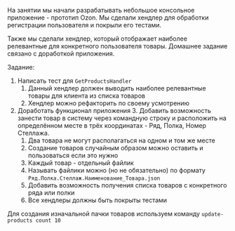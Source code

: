 На занятии мы начали разрабатывать небольшое консольное приложение - прототип Ozon.
Мы сделали хендлер для обработки регистрации пользователя и покрыли его тестами.

Также мы сделали хендлер, который отображает наиболее релевантные для конкретного пользователя товары.
Домашнее задание связано с доработкой приложения.

Задание:

1. Написать тест для `GetProductsHandler`
   1. Данный хендлер должен выводить наиболее релевантные товары для клиента из списка товаров
   2. Хендлер можно рефакторить по своему усмотрению 
2. Доработать функционал приложения
   3. Добавить возможность занести товар в систему через командную строку и расположить на определённом месте в трёх координатах - Ряд, Полка, Номер Стеллажа.
      1. Два товара не могут располагаться на одном и том же месте
      2. Создание товаров случайным образом можно оставить и пользоваться если это нужно
   4. Каждый товар - отдельный файлик
   5. Называть файлики можно (но не обязательно) по формату `Ряд.Полка.Стеллаж.Наименование_Товара.json`
   6. Добавить возможность получения списка товаров с конкретного ряда или полки
   7. Все хендлеры должны быть покрыты тестами


Для создания изначальной пачки товаров используем команду `update-products count 10`
